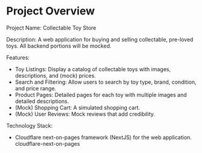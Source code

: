 # Project Overview

Project Name: Collectable Toy Store

Description: A web application for buying and selling collectable, pre-loved toys. All backend portions will be mocked.

Features:
*   Toy Listings: Display a catalog of collectable toys with images, descriptions, and (mock) prices.
*   Search and Filtering: Allow users to search by toy type, brand, condition, and price range.
*   Product Pages: Detailed pages for each toy with multiple images and detailed descriptions.
*   (Mock) Shopping Cart: A simulated shopping cart.
*   (Mock) User Reviews: Mock reviews that add credibility.

Technology Stack:
*   Cloudflare next-on-pages framework (NextJS) for the web application.
    <stack>cloudflare-next-on-pages</stack>